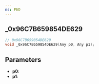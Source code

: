 ```yaml
---
ns: PED
---
```

## _0x96C7B659854DE629

```c
// 0x96C7B659854DE629
void _0x96C7B659854DE629(Any p0, Any p1);
```

## Parameters
* **p0**:
* **p1**:
